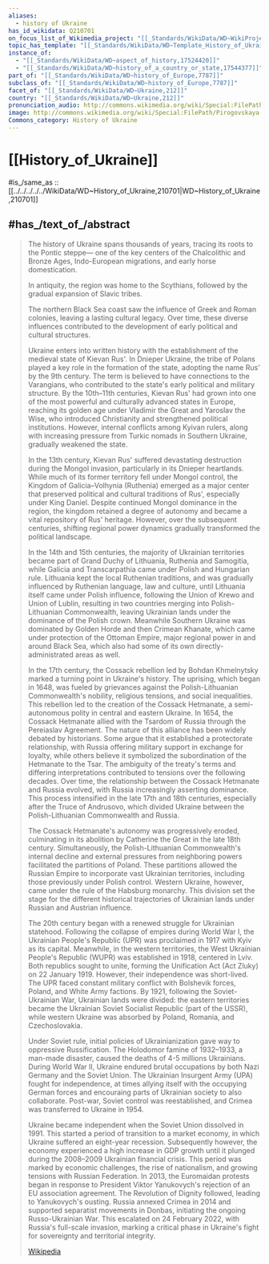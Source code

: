 ```yaml
---
aliases:
  - history of Ukraine
has_id_wikidata: Q210701
on_focus_list_of_Wikimedia_project: "[[_Standards/WikiData/WD~WikiProject_Ukraine,10780973]]"
topic_has_template: "[[_Standards/WikiData/WD~Template_History_of_Ukraine,13286797]]"
instance_of:
  - "[[_Standards/WikiData/WD~aspect_of_history,17524420]]"
  - "[[_Standards/WikiData/WD~history_of_a_country_or_state,17544377]]"
part_of: "[[_Standards/WikiData/WD~history_of_Europe,7787]]"
subclass_of: "[[_Standards/WikiData/WD~history_of_Europe,7787]]"
facet_of: "[[_Standards/WikiData/WD~Ukraine,212]]"
country: "[[_Standards/WikiData/WD~Ukraine,212]]"
pronunciation_audio: http://commons.wikimedia.org/wiki/Special:FilePath/LL-Q8798%20%28ukr%29-Fanat22012-%D0%86%D1%81%D1%82%D0%BE%D1%80%D1%96%D1%8F%20%D0%A3%D0%BA%D1%80%D0%B0%D1%97%D0%BD%D0%B8.wav
image: http://commons.wikimedia.org/wiki/Special:FilePath/Pirogovskaya-3-1.jpg
Commons_category: History of Ukraine
---
```


# [[History_of_Ukraine]] 

#is_/same_as :: [[../../../../../WikiData/WD~History_of_Ukraine,210701|WD~History_of_Ukraine,210701]] 

## #has_/text_of_/abstract 

> The history of Ukraine spans thousands of years, tracing its roots to the Pontic steppe—
> one of the key centers of the Chalcolithic and Bronze Ages, Indo-European migrations, 
> and early horse domestication. 
> 
> In antiquity, the region was home to the Scythians, 
> followed by the gradual expansion of Slavic tribes. 
> 
> The northern Black Sea coast saw the influence of Greek and Roman colonies, 
> leaving a lasting cultural legacy. 
> Over time, these diverse influences contributed to the development of early political and cultural structures.
>
> Ukraine enters into written history with the establishment of the medieval state of Kievan Rus'. In Dnieper Ukraine, the tribe of Polans played a key role in the formation of the state, adopting the name Rus' by the 9th century. The term is believed to have connections to the Varangians, who contributed to the state's early political and military structure. By the 10th–11th centuries, Kievan Rus' had grown into one of the most powerful and culturally advanced states in Europe, reaching its golden age under Vladimir the Great and Yaroslav the Wise, who introduced Christianity and strengthened political institutions. However, internal conflicts among Kyivan rulers, along with increasing pressure from Turkic nomads in Southern Ukraine, gradually weakened the state.
>
> In the 13th century, Kievan Rus' suffered devastating destruction during the Mongol invasion, particularly in its Dnieper heartlands. While much of its former territory fell under Mongol control, the Kingdom of Galicia–Volhynia (Ruthenia) emerged as a major center that preserved political and cultural traditions of Rus', especially under King Daniel. Despite continued Mongol dominance in the region, the kingdom retained a degree of autonomy and became a vital repository of Rus' heritage. However, over the subsequent centuries, shifting regional power dynamics gradually transformed the political landscape. 
>
> In the 14th and 15th centuries, the majority of Ukrainian territories became part of Grand Duchy of Lithuania, Ruthenia and Samogitia, while Galicia and Transcarpathia came under Polish and Hungarian rule. Lithuania kept the local Ruthenian traditions, and was gradually influenced by Ruthenian language, law and culture, until Lithuania itself came under Polish influence, following the Union of Krewo and Union of Lublin, resulting in two countries merging into Polish-Lithuanian Commonwealth, leaving Ukrainian lands under the dominance of the Polish crown. Meanwhile Southern Ukraine was dominated by Golden Horde and then Crimean Khanate, which came under protection of the Ottoman Empire, major regional power in and around Black Sea, which also had some of its own directly-administrated areas as well.
>
> In the 17th century, the Cossack rebellion led by Bohdan Khmelnytsky marked a turning point in Ukraine's history. The uprising, which began in 1648, was fueled by grievances against the Polish-Lithuanian Commonwealth's nobility, religious tensions, and social inequalities. This rebellion led to the creation of the Cossack Hetmanate, a semi-autonomous polity in central and eastern Ukraine. In 1654, the Cossack Hetmanate allied with the Tsardom of Russia through the Pereiaslav Agreement. The nature of this alliance has been widely debated by historians. Some argue that it established a protectorate relationship, with Russia offering military support in exchange for loyalty, while others believe it symbolized the subordination of the Hetmanate to the Tsar. The ambiguity of the treaty's terms and differing interpretations contributed to tensions over the following decades. Over time, the relationship between the Cossack Hetmanate and Russia evolved, with Russia increasingly asserting dominance. This process intensified in the late 17th and 18th centuries, especially after the Truce of Andrusovo, which divided Ukraine between the Polish-Lithuanian Commonwealth and Russia.
>
> The Cossack Hetmanate's autonomy was progressively eroded, culminating in its abolition by Catherine the Great in the late 18th century. Simultaneously, the Polish-Lithuanian Commonwealth's internal decline and external pressures from neighboring powers facilitated the partitions of Poland. These partitions allowed the Russian Empire to incorporate vast Ukrainian territories, including those previously under Polish control. Western Ukraine, however, came under the rule of the Habsburg monarchy. This division set the stage for the different historical trajectories of Ukrainian lands under Russian and Austrian influence.
>
> The 20th century began with a renewed struggle for Ukrainian statehood. Following the collapse of empires during World War I, the Ukrainian People's Republic (UPR) was proclaimed in 1917 with Kyiv as its capital. Meanwhile, in the western territories, the West Ukrainian People's Republic (WUPR) was established in 1918, centered in Lviv. Both republics sought to unite, forming the Unification Act (Act Zluky) on 22 January 1919. However, their independence was short-lived. The UPR faced constant military conflict with Bolshevik forces, Poland, and White Army factions. By 1921, following the Soviet-Ukrainian War, Ukrainian lands were divided: the eastern territories became the Ukrainian Soviet Socialist Republic (part of the USSR), while western Ukraine was absorbed by Poland, Romania, and Czechoslovakia.
>
> Under Soviet rule, initial policies of Ukrainianization gave way to oppressive Russification. The Holodomor famine of 1932–1933, a man-made disaster, caused the deaths of 4-5 millions Ukrainians. During World War II, Ukraine endured brutal occupations by both Nazi Germany and the Soviet Union. The Ukrainian Insurgent Army (UPA) fought for independence, at times allying itself with the occupying German forces and encouraing parts of Ukrainian society to also collaborate. Post-war, Soviet control was reestablished, and Crimea was transferred to Ukraine in 1954.
>
> Ukraine became independent when the Soviet Union dissolved in 1991. This started a period of transition to a market economy, in which Ukraine suffered an eight-year recession. Subsequently however, the economy experienced a high increase in GDP growth until it plunged during the 2008–2009 Ukrainian financial crisis. This period was marked by economic challenges, the rise of nationalism, and growing tensions with Russian Federation. In 2013, the Euromaidan protests began in response to President Viktor Yanukovych's rejection of an EU association agreement. The Revolution of Dignity followed, leading to Yanukovych's ousting. Russia annexed Crimea in 2014 and supported separatist movements in Donbas, initiating the ongoing Russo-Ukrainian War. This escalated on 24 February 2022, with Russia's full-scale invasion, marking a critical phase in Ukraine's fight for sovereignty and territorial integrity.
>
> [Wikipedia](https://en.wikipedia.org/wiki/History%20of%20Ukraine) 


